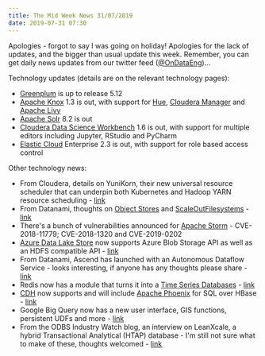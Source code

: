 ```yaml
---
title: The Mid Week News 31/07/2019
date: 2019-07-31 07:30
---
```

Apologies - forgot to say I was going on holiday!  Apologies for the lack of updates, and the bigger than usual update this week.   Remember, you can get daily news updates from our twitter feed ([@OnDataEng](https://twitter.com/OnDataEng))...
<!--more-->

Technology updates (details are on the relevant technology pages):

* [Greenplum](/technologies/greenplum/) is up to release 5.12 
* [Apache Knox](/technologies/apache-knox/) 1.3 is out, with support for [Hue](/technologies/hue), [Cloudera Manager](/technologies/cloudera-manager/) and [Apache Livy](/technologies/apache-livy/)
* [Apache Solr](/technologies/apache-solr/) 8.2 is out
* [Cloudera Data Science Workbench](/technologies/cloudera-data-science-workbench/) 1.6 is out, with support for multiple editors including Jupyter, RStudio and PyCharm
* [Elastic Cloud](/technologies/elastic-cloud/) Enterprise 2.3 is out, with support for role based access control

Other technology news:

* From Cloudera, details on YuniKorn, their new universal resource scheduler that can underpin both Kubernetes and Hadoop YARN resource scheduling - [link](https://blog.cloudera.com/blog/2019/07/yunikorn-a-universal-resource-scheduler/)
* From Datanami, thoughts on [Object Stores](/tech-categories/object-stores/) and [ScaleOutFilesystems](/tech-categories/hadoop-compatible-filesystems) - [link](https://www.datanami.com/2019/07/17/object-and-scale-out-file-systems-fill-hadoop-storage-void/)
* There's a bunch of vulnerabilities announced for [Apache Storm](/technologies/apache-storm/) - CVE-2018-11779; CVE-2018-1320 and CVE-2019-0202
* [Azure Data Lake Store](/technologies/microsoft-azure-data-lake-store) now supports Azure Blob Storage API as well as an HDFS compatible API - [link](https://azure.microsoft.com/en-gb/blog/silo-busting-2-0-multi-protocol-access-for-azure-data-lake-storage/)
* From Datanami, Ascend has launched with an Autonomous Dataflow Service - looks interesting, if anyone has any thoughts please share - [link](https://www.datanami.com/2019/07/19/ascend-launches-from-stealth-with-19m/)
* Redis now has a module that turns it into a [Time Series Databases](/tech-categories/time-series-databases/) - [link](https://redislabs.com/blog/redistimeseries-ga-making-4th-dimension-truly-immersive/)
* [CDH](/technologies/cloudera-cdh) now supports and will include [Apache Phoenix](/technologies/apache-phoenix/) for SQL over HBase - [link](https://blog.cloudera.com/blog/2019/07/apache-phoenix-for-cdh/)
* Google Big Query now has a new user interface, GIS functions, persistent UDFs and more - [link](https://cloud.google.com/blog/products/data-analytics/new-persistent-user-defined-functions-increased-concurrency-limits-gis-and-encryption-functions-and-more)
* From the ODBS Industry Watch blog, an interview on LeanXcale, a hybrid Transactional Analytical (HTAP) database - I'm still not sure what to make of these, thoughts welcomed - [link](http://www.odbms.org/blog/2019/07/on-leanxcale-database-interview-with-patrick-valduriez-and-ricardo-jimenez-peris/)
